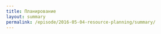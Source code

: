 ```yaml
---
title: Планирование
layout: summary
permalink: /episode/2016-05-04-resource-planning/summary/
---
```


